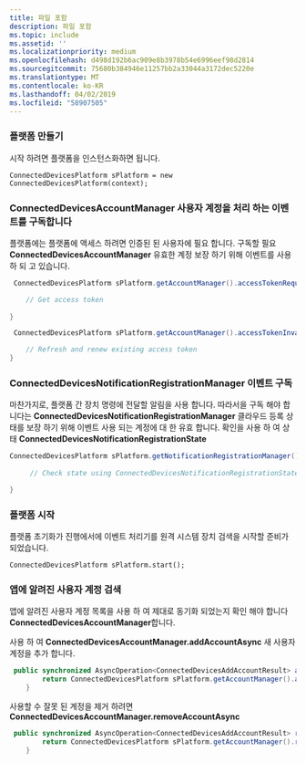 ```yaml
---
title: 파일 포함
description: 파일 포함
ms.topic: include
ms.assetid: ''
ms.localizationpriority: medium
ms.openlocfilehash: d498d192b6ac909e8b3978b54e6996eef98d2814
ms.sourcegitcommit: 75680b384946e11257bb2a33044a3172dec5220e
ms.translationtype: MT
ms.contentlocale: ko-KR
ms.lasthandoff: 04/02/2019
ms.locfileid: "58907505"
---
```

### <a name="create-the-platform"></a>플랫폼 만들기


시작 하려면 플랫폼을 인스턴스화하면 됩니다.

`ConnectedDevicesPlatform sPlatform = new ConnectedDevicesPlatform(context);`

### <a name="subscribe-to-connecteddevicesaccountmanager-events-to-handle-the-user-account"></a>ConnectedDevicesAccountManager 사용자 계정을 처리 하는 이벤트를 구독합니다 

플랫폼에는 플랫폼에 액세스 하려면 인증된 된 사용자에 필요 합니다.  구독할 필요 **ConnectedDevicesAccountManager** 유효한 계정 보장 하기 위해 이벤트를 사용 하 되 고 있습니다. 

```Java
 ConnectedDevicesPlatform sPlatform.getAccountManager().accessTokenRequested().subscribe((accountManager, args) -> {

    // Get access token
                 
}
```

```Java
 ConnectedDevicesPlatform sPlatform.getAccountManager().accessTokenInvalidated().subscribe((accountManager, args) -> {

    // Refresh and renew existing access token
}
```


### <a name="subscribe-to-connecteddevicesnotificationregistrationmanager-events"></a>ConnectedDevicesNotificationRegistrationManager 이벤트 구독

마찬가지로, 플랫폼 간 장치 명령에 전달할 알림을 사용 합니다.  따라서을 구독 해야 합니다는 **ConnectedDevicesNotificationRegistrationManager** 클라우드 등록 상태를 보장 하기 위해 이벤트 사용 되는 계정에 대 한 유효 합니다.  확인을 사용 하 여 상태 **ConnectedDevicesNotificationRegistrationState**

```Java
ConnectedDevicesPlatform sPlatform.getNotificationRegistrationManager().notificationRegistrationStateChanged().subscribe((notificationRegistrationManager, args) -> {
    
     // Check state using ConnectedDevicesNotificationRegistrationState enum

}
```
### <a name="start-the-platform"></a>플랫폼 시작
플랫폼 초기화가 진행에서에 이벤트 처리기를 원격 시스템 장치 검색을 시작할 준비가 되었습니다.  

`ConnectedDevicesPlatform sPlatform.start();`

### <a name="retrieve-user-accounts-known-to-the-app"></a>앱에 알려진 사용자 계정 검색

앱에 알려진 사용자 계정 목록을 사용 하 여 제대로 동기화 되었는지 확인 해야 합니다 **ConnectedDevicesAccountManager**합니다.

사용 하 여 **ConnectedDevicesAccountManager.addAccountAsync** 새 사용자 계정을 추가 합니다.

```Java
 public synchronized AsyncOperation<ConnectedDevicesAddAccountResult> addAccountToAccountManagerAsync(ConnectedDevicesAccount account) {
        return ConnectedDevicesPlatform sPlatform.getAccountManager().addAccountAsync(account);
    }
```

사용할 수 잘못 된 계정을 제거 하려면 **ConnectedDevicesAccountManager.removeAccountAsync**

```Java
 public synchronized AsyncOperation<ConnectedDevicesAddAccountResult> removeAccountToAccountManagerAsync(ConnectedDevicesAccount account) {
        return ConnectedDevicesPlatform sPlatform.getAccountManager().removeAccountAsync(account);
    }
```